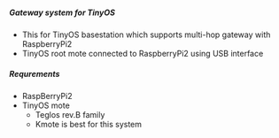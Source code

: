 ##### Gateway system for TinyOS 
- This for TinyOS basestation which supports multi-hop gateway with RaspberryPi2
- TinyOS root mote connected to RaspberryPi2 using USB interface

##### Requrements
- RaspBerryPi2
- TinyOS mote
  - Teglos rev.B family
  - Kmote is best for this system
  
